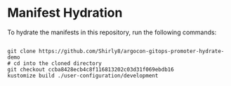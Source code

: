 
# Manifest Hydration

To hydrate the manifests in this repository, run the following commands:

```shell

git clone https://github.com/Shirly8/argocon-gitops-promoter-hydrate-demo
# cd into the cloned directory
git checkout ccba8428ecb4c8f116813202c03d31f069ebdb16
kustomize build ./user-configuration/development
```